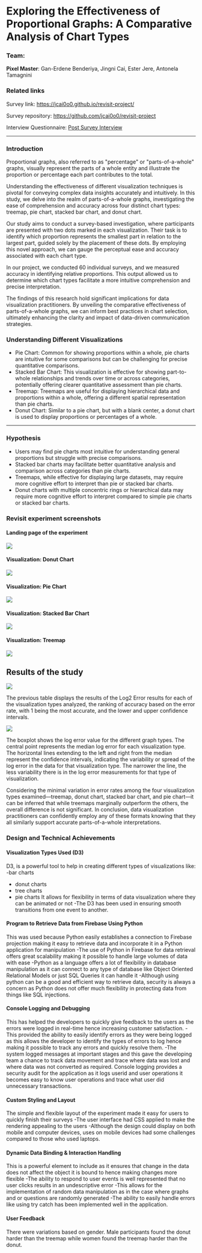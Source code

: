 Exploring the Effectiveness of Proportional Graphs: A Comparative Analysis of Chart Types
===
### Team: 

**Pixel Master**: Gan-Erdene Benderiya, Jingni Cai, Ester Jere, Antonela Tamagnini


### Related links
Survey link: https://jcai0o0.github.io/revisit-project/

Survey repository: https://github.com/jcai0o0/revisit-project

Interview Questionnaire: [Post Survey Interview](https://github.com/jcai0o0/a3-Experiment/blob/main/post-survey-interview/post%20survey%20questionnaire.pdf)

____

### Introduction
Proportional graphs, also referred to as "percentage" or "parts-of-a-whole" graphs, visually represent the parts of a whole entity and illustrate the proportion or percentage each part contributes to the total.

Understanding the effectiveness of different visualization techniques is pivotal for conveying complex data insights accurately and intuitively. In this study, we delve into the realm of parts-of-a-whole graphs, investigating the ease of comprehension and accuracy across four distinct chart types: treemap, pie chart, stacked bar chart, and donut chart.

Our study aims to conduct a survey-based investigation, where participants are presented with two dots marked in each visualization. Their task is to identify which proportion represents the smallest part in relation to the largest part, guided solely by the placement of these dots. By employing this novel approach, we can gauge the perceptual ease and accuracy associated with each chart type.

In our project, we conducted 60 individual surveys, and we measured accuracy in identifying relative proportions. This output allowed us to determine which chart types facilitate a more intuitive comprehension and precise interpretation. 

The findings of this research hold significant implications for data visualization practitioners. By unveiling the comparative effectiveness of parts-of-a-whole graphs, we can inform best practices in chart selection, ultimately enhancing the clarity and impact of data-driven communication strategies.


### Understanding Different Visualizations
- Pie Chart: Common for showing proportions within a whole, pie charts are intuitive for some comparisons but can be challenging for precise quantitative comparisons.
- Stacked Bar Chart: This visualization is effective for showing part-to-whole relationships and trends over time or across categories, potentially offering clearer quantitative assessment than pie charts.
- Treemap: Treemaps are useful for displaying hierarchical data and proportions within a whole, offering a different spatial representation than pie charts.
- Donut Chart: Similar to a pie chart, but with a blank center, a donut chart is used to display proportions or percentages of a whole.

---
### Hypothesis
- Users may find pie charts most intuitive for understanding general proportions but struggle with precise comparisons.
- Stacked bar charts may facilitate better quantitative analysis and comparison across categories than pie charts.
- Treemaps, while effective for displaying large datasets, may require more cognitive effort to interpret than pie or stacked bar charts.
- Donut charts with multiple concentric rings or hierarchical data may require more cognitive effort to interpret compared to simple pie charts or stacked bar charts.



### Revisit experiment screenshots
#### Landing page of the experiment
![](img/revisit-landing-page.png)

#### Visualization: Donut Chart
![](img/revisit-donutchart.png)

#### Visualization: Pie Chart
![](img/revisit-piechart.png)

#### Visualization: Stacked Bar Chart
![](img/revisit-stackedbarchart.png)

#### Visualization: Treemap
![](img/revisit-treemap.png)




## Results of the study
![](img/revisit-error-table.png)

The previous table displays the results of the Log2 Error results for each of the visualization types analyzed, the ranking of accuracy based on the error rate, with 1 being the most accurate, and the lower and upper confidence intervals.

![](img/revisit-boxplot.png)

The boxplot shows the log error value for the different graph types. The central point represents the median log error for each visualization type. The horizontal lines extending to the left and right from the median represent the confidence intervals, indicating the variability or spread of the log error in the data for that visualization type. The narrower the line, the less variability there is in the log error measurements for that type of visualization.

Considering the minimal variation in error rates among the four visualization types examined—treemap, donut chart, stacked bar chart, and pie chart—it can be inferred that while treemaps marginally outperform the others, the overall difference is not significant.
In conclusion, data visualization practitioners can confidently employ any of these formats knowing that they all similarly support accurate parts-of-a-whole interpretations.





### Design and Technical Achievements

#### Visualization Types Used (D3)

D3, is a powerful tool to help in creating different types of visualizations like: -bar charts 
- donut charts 
- tree charts
- pie charts 
It allows for flexibility in terms of data visualization where they can be animated or not -The D3 has been used in ensuring smooth transitions from one event to another.

#### Program to Retrieve Data from Firebase Using Python

This was used because Python easily establishes a connection to Firebase projection making it easy to retrieve data and incorporate it in a Python application for manipulation 
-The use of Python in Firebase for data retrieval offers great scalability making it possible to handle large volumes of data with ease 
-Python as a language offers a lot of flexibility in database manipulation as it can connect to any type of database like Object Oriented Relational Models or just SQL Queries it can handle it 
-Although using python can be a good and efficient way to retrieve data, security is always a concern as Python does not offer much flexibility in protecting data from things like SQL injections.

#### Console Logging and Debugging

This has helped the developers to quickly give feedback to the users as the errors were logged in real-time hence increasing customer satisfaction. 
-This provided the ability to easily identify errors as they were being logged as this allows the developer to identify the types of errors to log hence making it possible to track any errors and quickly resolve them. 
-The system logged messages at important stages and this gave the developing team a chance to track data movement and trace where data was lost and where data was not converted as required. Console logging provides a security audit for the application as it logs userid and user operations it becomes easy to know user operations and trace what user did unnecessary transactions.

#### Custom Styling and Layout

The simple and flexible layout of the experiment made it easy for users to quickly finish their surveys -The user interface had CSS applied to make the rendering appealing to the users 
-Although the design could display on both mobile and computer devices, uses on mobile devices had some challenges compared to those who used laptops.

#### Dynamic Data Binding & Interaction Handling

This is a powerful element to include as it ensures that change in the data does not affect the object it is bound to hence making changes more flexible 
-The ability to respond to user events is well represented that no user clicks results in an undescriptive error 
-This allows for the implementation of random data manipulation as in the case where graphs and or questions are randomly generated 
-The ability to easily handle errors like using try catch has been implemented well in the application.

#### User Feedback

There were variations based on gender. Male participants found the donut harder than the treemap while women found the treemap harder than the donut.

